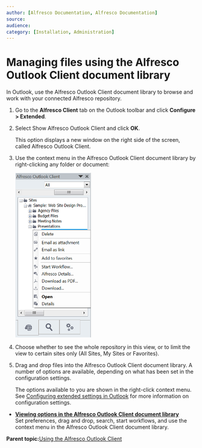 ```yaml
---
author: [Alfresco Documentation, Alfresco Documentation]
source: 
audience: 
category: [Installation, Administration]
---
```


# Managing files using the Alfresco Outlook Client document library

In Outlook, use the Alfresco Outlook Client document library to browse and work with your connected Alfresco repository.

1.  Go to the **Alfresco Client** tab on the Outlook toolbar and click **Configure \> Extended**.

2.  Select Show Alfresco Outlook Client and click **OK**.

    This option displays a new window on the right side of the screen, called Alfresco Outlook Client.

3.  Use the context menu in the Alfresco Outlook Client document library by right-clicking any folder or document:

    ![Alfresco Outlook Client repository view with right click](../images/Outlook-right-click.png)

4.  Choose whether to see the whole repository in this view, or to limit the view to certain sites only \(All Sites, My Sites or Favorites\).

5.  Drag and drop files into the Alfresco Outlook Client document library. A number of options are available, depending on what has been set in the configuration settings.

    The options available to you are shown in the right-click context menu. See [Configuring extended settings in Outlook](Outlook-config-extended.md) for more information on configuration settings.


-   **[Viewing options in the Alfresco Outlook Client document library](../tasks/Outlook-email-manager-views.md)**  
Set preferences, drag and drop, search, start workflows, and use the context menu in the Alfresco Outlook Client document library.

**Parent topic:**[Using the Alfresco Outlook Client](../concepts/Outlook-intro.md)

